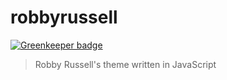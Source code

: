 # robbyrussell

[![Greenkeeper badge](https://badges.greenkeeper.io/denysdovhan/robbyrussell.svg)](https://greenkeeper.io/)

> Robby Russell's theme written in JavaScript
